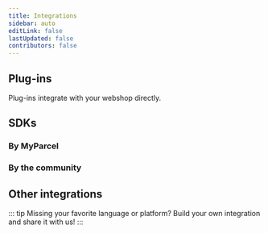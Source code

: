```yaml
---
title: Integrations
sidebar: auto
editLink: false
lastUpdated: false
contributors: false
---
```


## Plug-ins

Plug-ins integrate with your webshop directly.

<Stack class="lg:grid-cols-4 md:grid-cols-3 grid-cols-2">
    <Integration name="woocommerce" />
    <Integration name="prestashop" />
    <Integration name="magento-1" />
    <Integration name="magento-2" />
    <Integration name="shopify" />
    <Integration name="shopware" />
    <Integration name="lightspeed" />
    <Integration name="cs-cart" />
    <Integration name="opencart-2-2-x – 2-3-x" />
    <Integration name="opencart-3" />
    <Integration name="shoppagina" />
    <Integration name="virtuemart-2" />
    <Integration name="virtuemart-3" />
    <Integration name="ccv" />
    <Integration name="mijnwebwinkel" />
    <Integration name="os-commerce" />
    <Integration name="bigcommerce" />
    <Integration name="gratis-webshop-beginnen" />
    <Integration name="logi-vert" />
    <Integration name="my-shop" />
    <Integration name="sherpaan" />
    <Integration name="shoptrader" />
</Stack>

## SDKs

### By MyParcel

<Stack class="lg:grid-cols-4 md:grid-cols-3 grid-cols-2">
    <Integration name="php-sdk" />
    <Integration name="js-sdk" />
</Stack>

### By the community

<Stack class="lg:grid-cols-4 md:grid-cols-3 grid-cols-2">
    <Integration name="c-sharp-sdk" />
    <Integration name="ruby-sdk" />
</Stack>

## Other integrations

<Stack class="lg:grid-cols-4 md:grid-cols-3 grid-cols-2">
    <Integration name="amazon" />
    <Integration name="wix" />
    <Integration name="bol-com" />
    <Integration name="google-chrome-extension" />
    <Integration name="exact-online" />
    <Integration name="picqer" />
    <Integration name="channel-dock" />
    <Integration name="goedgepickt" />
    <Integration name="fulfilment-software" />
    <Integration name="iPacky" />
    <Integration name="e-tailize" />
    <Integration name="stockitup" />
</Stack>

::: tip Missing your favorite language or platform?
Build your own integration and share it with us!
:::

